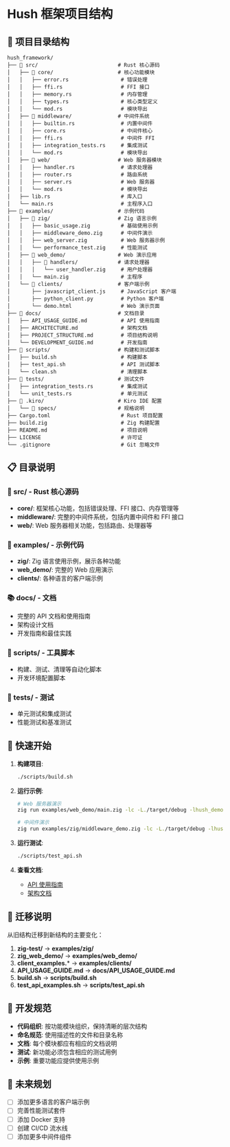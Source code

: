 # Hush 框架项目结构

## 📁 项目目录结构

```
hush_framework/
├── 📁 src/                          # Rust 核心源码
│   ├── 📁 core/                     # 核心功能模块
│   │   ├── error.rs                 # 错误处理
│   │   ├── ffi.rs                   # FFI 接口
│   │   ├── memory.rs                # 内存管理
│   │   ├── types.rs                 # 核心类型定义
│   │   └── mod.rs                   # 模块导出
│   ├── 📁 middleware/               # 中间件系统
│   │   ├── builtin.rs               # 内置中间件
│   │   ├── core.rs                  # 中间件核心
│   │   ├── ffi.rs                   # 中间件 FFI
│   │   ├── integration_tests.rs     # 集成测试
│   │   └── mod.rs                   # 模块导出
│   ├── 📁 web/                      # Web 服务器模块
│   │   ├── handler.rs               # 请求处理器
│   │   ├── router.rs                # 路由系统
│   │   ├── server.rs                # Web 服务器
│   │   └── mod.rs                   # 模块导出
│   ├── lib.rs                       # 库入口
│   └── main.rs                      # 主程序入口
├── 📁 examples/                     # 示例代码
│   ├── 📁 zig/                      # Zig 语言示例
│   │   ├── basic_usage.zig          # 基础使用示例
│   │   ├── middleware_demo.zig      # 中间件演示
│   │   ├── web_server.zig           # Web 服务器示例
│   │   └── performance_test.zig     # 性能测试
│   ├── 📁 web_demo/                 # Web 演示应用
│   │   ├── 📁 handlers/             # 请求处理器
│   │   │   └── user_handler.zig     # 用户处理器
│   │   └── main.zig                 # 主程序
│   └── 📁 clients/                  # 客户端示例
│       ├── javascript_client.js     # JavaScript 客户端
│       ├── python_client.py         # Python 客户端
│       └── demo.html                # Web 演示页面
├── 📁 docs/                         # 文档目录
│   ├── API_USAGE_GUIDE.md           # API 使用指南
│   ├── ARCHITECTURE.md              # 架构文档
│   ├── PROJECT_STRUCTURE.md         # 项目结构说明
│   └── DEVELOPMENT_GUIDE.md         # 开发指南
├── 📁 scripts/                      # 构建和测试脚本
│   ├── build.sh                     # 构建脚本
│   ├── test_api.sh                  # API 测试脚本
│   └── clean.sh                     # 清理脚本
├── 📁 tests/                        # 测试文件
│   ├── integration_tests.rs         # 集成测试
│   └── unit_tests.rs                # 单元测试
├── 📁 .kiro/                        # Kiro IDE 配置
│   └── 📁 specs/                    # 规格说明
├── Cargo.toml                       # Rust 项目配置
├── build.zig                        # Zig 构建配置
├── README.md                        # 项目说明
├── LICENSE                          # 许可证
└── .gitignore                       # Git 忽略文件
```

## 📋 目录说明

### 🦀 src/ - Rust 核心源码
- **core/**: 框架核心功能，包括错误处理、FFI 接口、内存管理等
- **middleware/**: 完整的中间件系统，包括内置中间件和 FFI 接口
- **web/**: Web 服务器相关功能，包括路由、处理器等

### 🎯 examples/ - 示例代码
- **zig/**: Zig 语言使用示例，展示各种功能
- **web_demo/**: 完整的 Web 应用演示
- **clients/**: 各种语言的客户端示例

### 📚 docs/ - 文档
- 完整的 API 文档和使用指南
- 架构设计文档
- 开发指南和最佳实践

### 🔧 scripts/ - 工具脚本
- 构建、测试、清理等自动化脚本
- 开发环境配置脚本

### 🧪 tests/ - 测试
- 单元测试和集成测试
- 性能测试和基准测试

## 🚀 快速开始

1. **构建项目**:
   ```bash
   ./scripts/build.sh
   ```

2. **运行示例**:
   ```bash
   # Web 服务器演示
   zig run examples/web_demo/main.zig -lc -L./target/debug -lhush_demo
   
   # 中间件演示
   zig run examples/zig/middleware_demo.zig -lc -L./target/debug -lhush_demo
   ```

3. **运行测试**:
   ```bash
   ./scripts/test_api.sh
   ```

4. **查看文档**:
   - [API 使用指南](./API_USAGE_GUIDE.md)
   - [架构文档](./ARCHITECTURE.md)

## 🔄 迁移说明

从旧结构迁移到新结构的主要变化：

1. **zig-test/** → **examples/zig/**
2. **zig_web_demo/** → **examples/web_demo/**
3. **client_examples.*** → **examples/clients/**
4. **API_USAGE_GUIDE.md** → **docs/API_USAGE_GUIDE.md**
5. **build.sh** → **scripts/build.sh**
6. **test_api_examples.sh** → **scripts/test_api.sh**

## 📝 开发规范

- **代码组织**: 按功能模块组织，保持清晰的层次结构
- **命名规范**: 使用描述性的文件和目录名称
- **文档**: 每个模块都应有相应的文档说明
- **测试**: 新功能必须包含相应的测试用例
- **示例**: 重要功能应提供使用示例

## 🎯 未来规划

- [ ] 添加更多语言的客户端示例
- [ ] 完善性能测试套件
- [ ] 添加 Docker 支持
- [ ] 创建 CI/CD 流水线
- [ ] 添加更多中间件组件